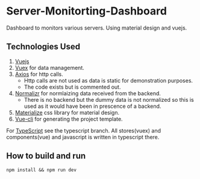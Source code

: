 # Server-Monitorting-Dashboard

Dashboard to monitors various servers. Using material design and vuejs.

## Technologies Used
1. [Vuejs](https://vuejs.org/)
2. [Vuex](https://github.com/vuejs/vuex) for data management. 
3. [Axios](https://github.com/mzabriskie/axios) for http calls.
	* Http calls are not used as data is static for demonstration purposes. 
	* The code exists but is commented out. 
4. [Normalizr](https://github.com/paularmstrong/normalizr) for normlaizing data received from the backend. 
	* There is no backend but the dummy data is not normalized so this is used as it would have been in prescence of a backend. 
5. [Materialize](http://materializecss.com/) css library for material design.   
6. [Vue-cli](https://github.com/vuejs/vue-cli) for generating the project template. 

For [TypeScript](https://www.typescriptlang.org/) see the typescript branch. All stores(vuex) and components(vue) and javascript is written in typescript there. 

## How to build and run	
```
npm install && npm run dev			
```